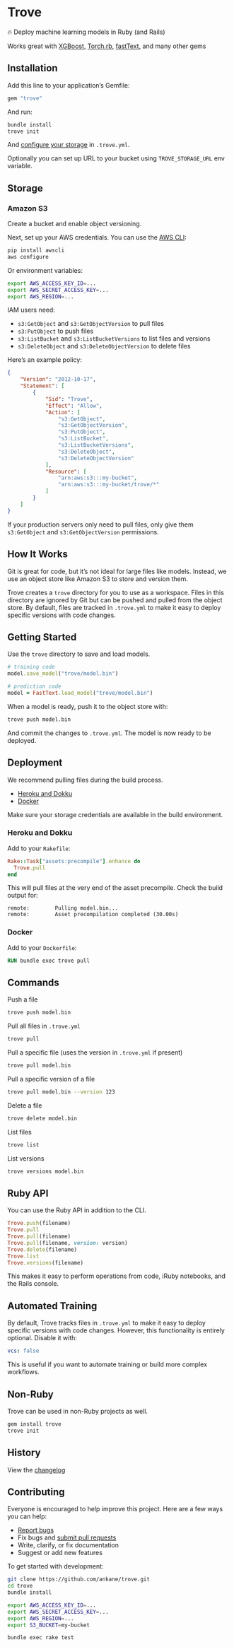 # Trove

:fire: Deploy machine learning models in Ruby (and Rails)

Works great with [XGBoost](https://github.com/ankane/xgboost), [Torch.rb](https://github.com/ankane/torch.rb), [fastText](https://github.com/ankane/fastText), and many other gems

## Installation

Add this line to your application’s Gemfile:

```ruby
gem "trove"
```

And run:

```sh
bundle install
trove init
```

And [configure your storage](#storage) in `.trove.yml`.

Optionally you can set up URL to your bucket using `TROVE_STORAGE_URL` env variable.

## Storage

### Amazon S3

Create a bucket and enable object versioning.

Next, set up your AWS credentials. You can use the [AWS CLI](https://github.com/aws/aws-cli):

```sh
pip install awscli
aws configure
```

Or environment variables:

```sh
export AWS_ACCESS_KEY_ID=...
export AWS_SECRET_ACCESS_KEY=...
export AWS_REGION=...
```

IAM users need:

- `s3:GetObject` and `s3:GetObjectVersion` to pull files
- `s3:PutObject` to push files
- `s3:ListBucket` and `s3:ListBucketVersions` to list files and versions
- `s3:DeleteObject` and `s3:DeleteObjectVersion` to delete files

Here’s an example policy:

```json
{
    "Version": "2012-10-17",
    "Statement": [
        {
            "Sid": "Trove",
            "Effect": "Allow",
            "Action": [
                "s3:GetObject",
                "s3:GetObjectVersion",
                "s3:PutObject",
                "s3:ListBucket",
                "s3:ListBucketVersions",
                "s3:DeleteObject",
                "s3:DeleteObjectVersion"
            ],
            "Resource": [
                "arn:aws:s3:::my-bucket",
                "arn:aws:s3:::my-bucket/trove/*"
            ]
        }
    ]
}
```

If your production servers only need to pull files, only give them `s3:GetObject` and `s3:GetObjectVersion` permissions.

## How It Works

Git is great for code, but it’s not ideal for large files like models. Instead, we use an object store like Amazon S3 to store and version them.

Trove creates a `trove` directory for you to use as a workspace. Files in this directory are ignored by Git but can be pushed and pulled from the object store. By default, files are tracked in `.trove.yml` to make it easy to deploy specific versions with code changes.

## Getting Started

Use the `trove` directory to save and load models.

```ruby
# training code
model.save_model("trove/model.bin")

# prediction code
model = FastText.load_model("trove/model.bin")
```

When a model is ready, push it to the object store with:

```sh
trove push model.bin
```

And commit the changes to `.trove.yml`. The model is now ready to be deployed.

## Deployment

We recommend pulling files during the build process.

- [Heroku and Dokku](#heroku-and-dokku)
- [Docker](#docker)

Make sure your storage credentials are available in the build environment.

### Heroku and Dokku

Add to your `Rakefile`:

```ruby
Rake::Task["assets:precompile"].enhance do
  Trove.pull
end
```

This will pull files at the very end of the asset precompile. Check the build output for:

```text
remote:        Pulling model.bin...
remote:        Asset precompilation completed (30.00s)
```

### Docker

Add to your `Dockerfile`:

```Dockerfile
RUN bundle exec trove pull
```

## Commands

Push a file

```sh
trove push model.bin
```

Pull all files in `.trove.yml`

```sh
trove pull
```

Pull a specific file (uses the version in `.trove.yml` if present)

```sh
trove pull model.bin
```

Pull a specific version of a file

```sh
trove pull model.bin --version 123
```

Delete a file

```sh
trove delete model.bin
```

List files

```sh
trove list
```

List versions

```sh
trove versions model.bin
```

## Ruby API

You can use the Ruby API in addition to the CLI.

```ruby
Trove.push(filename)
Trove.pull
Trove.pull(filename)
Trove.pull(filename, version: version)
Trove.delete(filename)
Trove.list
Trove.versions(filename)
```

This makes it easy to perform operations from code, iRuby notebooks, and the Rails console.

## Automated Training

By default, Trove tracks files in `.trove.yml` to make it easy to deploy specific versions with code changes. However, this functionality is entirely optional. Disable it with:

```yml
vcs: false
```

This is useful if you want to automate training or build more complex workflows.

## Non-Ruby

Trove can be used in non-Ruby projects as well.

```sh
gem install trove
trove init
```

## History

View the [changelog](https://github.com/ankane/trove/blob/master/CHANGELOG.md)

## Contributing

Everyone is encouraged to help improve this project. Here are a few ways you can help:

- [Report bugs](https://github.com/ankane/trove/issues)
- Fix bugs and [submit pull requests](https://github.com/ankane/trove/pulls)
- Write, clarify, or fix documentation
- Suggest or add new features

To get started with development:

```sh
git clone https://github.com/ankane/trove.git
cd trove
bundle install

export AWS_ACCESS_KEY_ID=...
export AWS_SECRET_ACCESS_KEY=...
export AWS_REGION=...
export S3_BUCKET=my-bucket

bundle exec rake test
```
